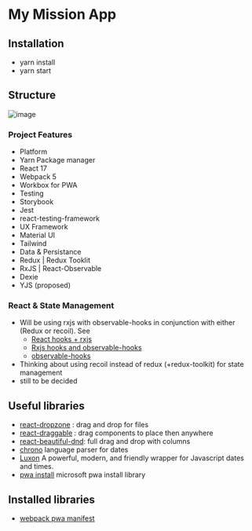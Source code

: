 # My Mission App


## Installation
-  yarn install
-  yarn start

## Structure
![image](https://user-images.githubusercontent.com/5294949/109813301-2c967e00-7bfb-11eb-8718-62ecaaebd147.png)


### Project Features
-  Platform
  -  Yarn Package manager
  -  React 17
  -  Webpack 5
  -  Workbox for PWA
-  Testing
  -  Storybook
  -  Jest
  -  react-testing-framework
-  UX Framework
  -  Material UI 
  -  Tailwind
-  Data & Persistance
  -  Redux | Redux Tooklit
  -  RxJS | React-Observable
  -  Dexie 
  -  YJS (proposed)

### React & State Management
- Will be using rxjs with observable-hooks in conjunction with either (Redux or recoil).  See
  -   [React hooks + rxjs](https://thomasburlesonia.medium.com/https-medium-com-thomasburlesonia-react-hooks-rxjs-facades-4e116330bbe1)
  -   [Rxjs hooks and observable-hooks]( https://blog.crimx.com/2020/02/26/rxjs-hooks-and-suspense-the-ultimate-guide/)
  -   [observable-hooks](https://observable-hooks.js.org/guide/)
-   Thinking about using recoil instead of redux (+redux-toolkit) for state management
  -    still to be decided

## Useful libraries

-  [react-dropzone](https://github.com/react-dropzone/react-dropzone) : drag and drop for files
-  [react-draggable](https://github.com/STRML/react-draggable) : drag components to place then anywhere
-  [react-beautiful-dnd](https://github.com/atlassian/react-beautiful-dnd): full drag and drop with columns
-  [chrono](https://github.com/wanasit/chrono) language parser for dates
-  [Luxon](https://moment.github.io/luxon/) A powerful, modern, and friendly wrapper for Javascript dates and times.
-  [pwa install](https://github.com/pwa-builder/pwa-install) microsoft pwa install library

## Installed libraries

-  [webpack pwa manifest](https://github.com/arthurbergmz/webpack-pwa-manifest)
